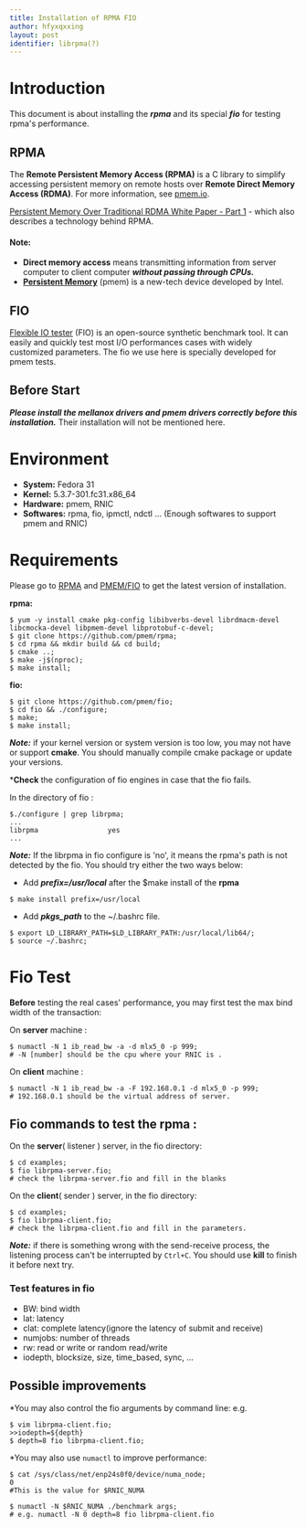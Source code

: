 ```yaml
---
title: Installation of RPMA FIO
author: hfyxqxxing
layout: post
identifier: librpma(?)
---
```



# Introduction

This document is about installing the ***rpma*** and its special ***fio*** for testing rpma's performance.

## RPMA

The **Remote Persistent Memory Access (RPMA)** is a C library to simplify accessing persistent memory on remote hosts over **Remote Direct Memory Access (RDMA)**. For more information, see [pmem.io](https://pmem.io).    

[Persistent Memory Over Traditional RDMA White Paper - Part 1](https://software.intel.com/content/www/us/en/develop/articles/persistent-memory-replication-over-traditional-rdma-part-1-understanding-remote-persistent.html) - which also describes a technology behind RPMA.  

#### Note:
 * **Direct memory access** means transmitting information from server computer to client computer ***without passing through CPUs.*** 
 * [**Persistent Memory**](https://www.intel.com/content/www/us/en/architecture-and-technology/optane-dc-persistent-memory.html) (pmem) is a new-tech device developed by Intel.


## FIO

[Flexible IO tester](https://github.com/pmem/fio) (FIO) is an open-source synthetic benchmark tool. It can easily and quickly test most I/O performances cases with widely customized parameters. The fio we use here is specially developed for pmem tests.


## Before Start
 ***Please install the mellanox drivers and pmem drivers correctly before this installation.*** Their installation will not be mentioned here.

# Environment

* **System:** Fedora 31  
* **Kernel:** 5.3.7-301.fc31.x86_64  
* **Hardware:** pmem, RNIC  
* **Softwares:** rpma, fio, ipmctl, ndctl ... (Enough softwares to support pmem and RNIC)  

# Requirements

Please go to [RPMA](https://github.com/pmem/rpma/blob/master/INSTALL.md)  and [PMEM/FIO](https://github.com/pmem/fio) to get the latest version of installation.

**rpma:**

```
$ yum -y install cmake pkg-config libibverbs-devel librdmacm-devel libcmocka-devel libpmem-devel libprotobuf-c-devel;
$ git clone https://github.com/pmem/rpma;
$ cd rpma && mkdir build && cd build;
$ cmake ..;
$ make -j$(nproc);
$ make install;
```
**fio:**

```
$ git clone https://github.com/pmem/fio;
$ cd fio && ./configure;
$ make;
$ make install;
```

***Note:***  if your kernel version or system version is too low, you may not have or support **cmake**. You should manually compile cmake package or update your versions. 


***Check** the configuration of fio engines in case that the fio fails. 

In the directory of fio : 

```	
$./configure | grep librpma;
...
librpma                 yes 
...
```

***Note:*** If the librpma in fio configure is 'no', it means the rpma's path is not detected by the fio. You should try either the two ways below:
* Add ***prefix=/usr/local*** after the $make install of the **rpma**  

```
$ make install prefix=/usr/local
```

* Add ***pkgs_path*** to the ~/.bashrc file.
```
$ export LD_LIBRARY_PATH=$LD_LIBRARY_PATH:/usr/local/lib64/;
$ source ~/.bashrc;
```

# Fio Test

**Before** testing the real cases' performance, you may first test the max bind width of the transaction:

On **server** machine : 
```	
$ numactl -N 1 ib_read_bw -a -d mlx5_0 -p 999;
# -N [number] should be the cpu where your RNIC is .
```
On **client** machine :  
```
$ numactl -N 1 ib_read_bw -a -F 192.168.0.1 -d mlx5_0 -p 999;
# 192.168.0.1 should be the virtual address of server.
```  

## Fio commands to test the rpma : 

On the **server**( listener ) server, in the fio directory:

```
$ cd examples;  
$ fio librpma-server.fio;
# check the librpma-server.fio and fill in the blanks
```

On the **client**( sender ) server, in the fio directory:

```	
$ cd examples; 
$ fio librpma-client.fio;
# check the librpma-client.fio and fill in the parameters.
```

***Note:*** if there is something wrong with the send-receive process, the listening process can't be interrupted by `Ctrl+C`. You should use **kill** to finish it before next try.

### Test features in fio
 
 * BW: bind width
 * lat: latency
 * clat: complete latency(ignore the latency of submit and receive)
 * numjobs: number of threads
 * rw: read or write or random read/write
 * iodepth, blocksize, size, time_based, sync, ... 


## Possible improvements

*You may also control the fio arguments by command line:
e.g.
```
$ vim librpma-client.fio;
>>iodepth=${depth}
$ depth=8 fio librpma-client.fio;
```

*You may also use `numactl` to improve performance:
	
```
$ cat /sys/class/net/enp24s0f0/device/numa_node;
0     
#This is the value for $RNIC_NUMA

$ numactl -N $RNIC_NUMA ./benchmark args;
# e.g. numactl -N 0 depth=8 fio librpma-client.fio
```
